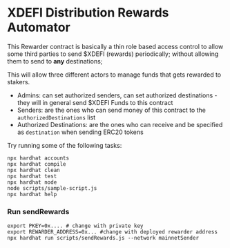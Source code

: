 # XDEFI Distribution Rewards Automator

This Rewarder contract is basically a thin role based access control to allow some third parties to send $XDEFI (rewards) periodically; without allowing them to send to **any** destinations;

This will allow three different actors to manage funds that gets rewarded to stakers.

- Admins: can set authorized senders, can set authorized destinations - they will in general send $XDEFI Funds to this contract
- Senders: are the ones who can send money of this contract to the `authorizedDestinations` list
- Authorized Destinations: are the ones who can receive and be specified as `destination` when sending ERC20 tokens

Try running some of the following tasks:

```shell
npx hardhat accounts
npx hardhat compile
npx hardhat clean
npx hardhat test
npx hardhat node
node scripts/sample-script.js
npx hardhat help
```


### Run sendRewards

```
export PKEY=0x.... # change with private key
export REWARDER_ADDRESS=0x... #change with deployed rewarder address
npx hardhat run scripts/sendRewards.js --network mainnetSender
```
